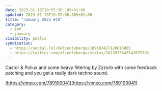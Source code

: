```yaml
---
date: 2023-01-13T19:55:30.189+01:00
updated: 2023-01-13T19:57:58.605+01:00
title: "Jamuary 2023 #10"
category: 
  - jam
  - jamuary
visibility: public
syndication:
  - https://social.lol/@alienlebarge/109683427128616865
  - https://twitter.com/alienlebarge/status/1613973647542075392
---
```

Castor & Pollux and some heavy filtering by Zzzorb with some feedback patching and you get a really dark techno sound.

[https://vimeo.com/789100041](https://vimeo.com/789100041)
